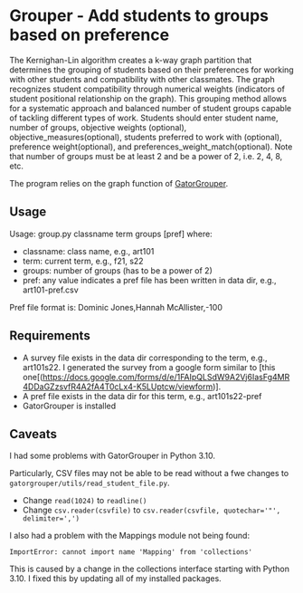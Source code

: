 # Grouper - Add students to groups based on preference

The Kernighan-Lin algorithm creates a k-way graph partition that determines the grouping of students based on their preferences for working with other students and compatibility with other classmates. The graph recognizes student compatibility through numerical weights (indicators of student positional relationship on the graph). This grouping method allows for a systematic approach and balanced number of student groups capable of tackling different types of work. Students should enter student name, number of groups, objective weights (optional), objective_measures(optional), students preferred to work with (optional), preference weight(optional), and preferences_weight_match(optional). Note that number of groups must be at least 2 and be a power of 2, i.e. 2, 4, 8, etc.

The program relies on the graph function of [GatorGrouper](https://github.com/GatorIncubator/gatorgrouper).

## Usage

Usage: group.py classname term groups [pref]
where:

* classname: class name, e.g., art101
* term: current term, e.g., f21, s22
* groups: number of groups (has to be a power of 2)
* pref: any value indicates a pref file has been written in data dir, e.g., art101-pref.csv

Pref file format is: Dominic Jones,Hannah McAllister,-100

## Requirements

   * A survey file exists in the data dir corresponding to the term, e.g., art101s22. I generated the survey from a google form similar to [this one[(https://docs.google.com/forms/d/e/1FAIpQLSdW9A2Vj6IasFg4MR4DDaGZzsvfR4A2fA4T0cLx4-K5LUptcw/viewform)].
   * A pref file exists in the data dir for this term, e.g., art101s22-pref
   * GatorGrouper is installed

## Caveats

I had some problems with GatorGrouper in Python 3.10.

Particularly, CSV files may not be able to be read without a fwe changes to `gatorgrouper/utils/read_student_file.py`.

* Change `read(1024)` to `readline()`
* Change `csv.reader(csvfile)` to `csv.reader(csvfile, quotechar='"', delimiter=',')`

I also had a problem with the Mappings module not being found:

```
ImportError: cannot import name 'Mapping' from 'collections'
```
This is caused by a change in the collections interface starting with Python 3.10. I fixed this by updating all of my installed packages.

